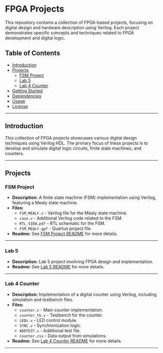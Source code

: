 # FPGA Projects

This repository contains a collection of FPGA-based projects, focusing on digital design and hardware description using Verilog. Each project demonstrates specific concepts and techniques related to FPGA development and digital logic.

## Table of Contents
- [Introduction](#introduction)
- [Projects](#projects)
  - [FSM Project](#fsm-project)
  - [Lab 5](#lab-5)
  - [Lab 4 Counter](#lab-4-counter)
- [Getting Started](#getting-started)
- [Dependencies](#dependencies)
- [Usage](#usage)
- [License](#license)

---

## Introduction

This collection of FPGA projects showcases various digital design techniques using Verilog HDL. The primary focus of these projects is to develop and simulate digital logic circuits, finite state machines, and counters.

---

## Projects

### FSM Project
- **Description:** A finite state machine (FSM) implementation using Verilog, featuring a Mealy state machine.
- **Files:**
  - `FSM_MEALY.v` - Verilog file for the Mealy state machine.
  - `case.v` - Additional Verilog code related to the FSM.
  - `RTL_VIEW.pdf` - RTL schematic for the FSM.
  - `FSM_MEALY.qpf` - Quartus project file.
- **Readme:** See [FSM Project README](FSM_Project/README.md) for more details.

---

### Lab 5
- **Description:** Lab 5 project involving FPGA design and implementation.
- **Readme:** See [Lab 5 README](Lab5/README.md) for more details.

---

### Lab 4 Counter
- **Description:** Implementation of a digital counter using Verilog, including simulation and testbench files.
- **Files:**
  - `counter.v` - Main counter implementation.
  - `counter_tb.v` - Testbench for the counter.
  - `LEDs.v` - LED control module.
  - `SYNC.v` - Synchronization logic.
  - `ADDTEST.v` - Additional test file.
  - `Counter.csv` - Data output from simulations.
- **Readme:** See [Lab 4 Counter README](Lab_4_Counter/README.md) for more details.

---

